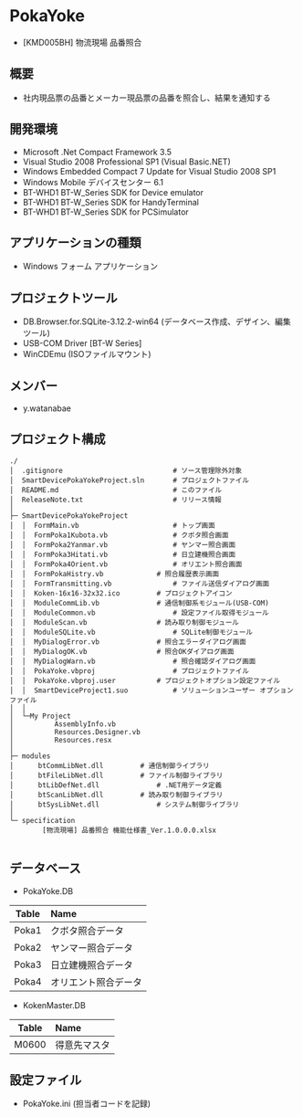 # PokaYoke  

- [KMD005BH] 物流現場 品番照合  


## 概要  

- 社内現品票の品番とメーカー現品票の品番を照合し、結果を通知する  


## 開発環境  

- Microsoft .Net Compact Framework 3.5  
- Visual Studio 2008 Professional SP1 (Visual Basic.NET)  
- Windows Embedded Compact 7 Update for Visual Studio 2008 SP1   
- Windows Mobile デバイスセンター 6.1  
- BT-WHD1 BT-W_Series SDK for Device emulator  
- BT-WHD1 BT-W_Series SDK for HandyTerminal  
- BT-WHD1 BT-W_Series SDK for PCSimulator  


## アプリケーションの種類  

- Windows フォーム アプリケーション  


## プロジェクトツール  
- DB.Browser.for.SQLite-3.12.2-win64 (データベース作成、デザイン、編集ツール)  
- USB-COM Driver [BT-W Series]   
- WinCDEmu (ISOファイルマウント)  


## メンバー  

- y.watanabae  


## プロジェクト構成  

~~~
./
│  .gitignore							# ソース管理除外対象  
│  SmartDevicePokaYokeProject.sln		# プロジェクトファイル  
│  README.md							# このファイル  
│  ReleaseNote.txt						# リリース情報  
│  
├─ SmartDevicePokaYokeProject
│  │  FormMain.vb						# トップ画面  
│  │  FormPoka1Kubota.vb				# クボタ照合画面  
│  │  FormPoka2Yanmar.vb				# ヤンマー照合画面  
│  │  FormPoka3Hitati.vb				# 日立建機照合画面  
│  │  FormPoka4Orient.vb				# オリエント照合画面  
│  │  FormPokaHistry.vb				# 照合履歴表示画面  
│  │  FormTransmitting.vb				# ファイル送信ダイアログ画面  
│  │  Koken-16x16-32x32.ico			# プロジェクトアイコン  
│  │  ModuleCommLib.vb				# 通信制御系モジュール(USB-COM)  
│  │  ModuleCommon.vb					# 設定ファイル取得モジュール  
│  │  ModuleScan.vb					# 読み取り制御モジュール  
│  │  ModuleSQLite.vb					# SQLite制御モジュール  
│  │  MyDialogError.vb				# 照合エラーダイアログ画面  
│  │  MyDialogOK.vb					# 照合OKダイアログ画面  
│  │  MyDialogWarn.vb					# 照合確認ダイアログ画面  
│  │  PokaYoke.vbproj					# プロジェクトファイル  
│  │  PokaYoke.vbproj.user			# プロジェクトオプション設定ファイル  
│  │  SmartDeviceProject1.suo			# ソリューションユーザー オプションファイル  
│  │          
│  └─My Project  
│          AssemblyInfo.vb  
│          Resources.Designer.vb  
│          Resources.resx  
│          
├─ modules  
│      btCommLibNet.dll			# 通信制御ライブラリ  
│      btFileLibNet.dll			# ファイル制御ライブラリ  
│      btLibDefNet.dll				# .NET用データ定義  
│      btScanLibNet.dll			# 読み取り制御ライブラリ  
│      btSysLibNet.dll				# システム制御ライブラリ  
│      
└─ specification  
        [物流現場] 品番照合 機能仕様書_Ver.1.0.0.0.xlsx  
        
~~~


## データベース  

- PokaYoke.DB  

| Table    | Name                      |  
| :------: | :------------------------ |  
| Poka1    | クボタ照合データ          |  
| Poka2    | ヤンマー照合データ        |  
| Poka3    | 日立建機照合データ        |  
| Poka4    | オリエント照合データ      |  


- KokenMaster.DB  

| Table    | Name                      |  
| :------: | :------------------------ |  
| M0600    | 得意先マスタ              |  

## 設定ファイル  

- PokaYoke.ini  (担当者コードを記録)  


